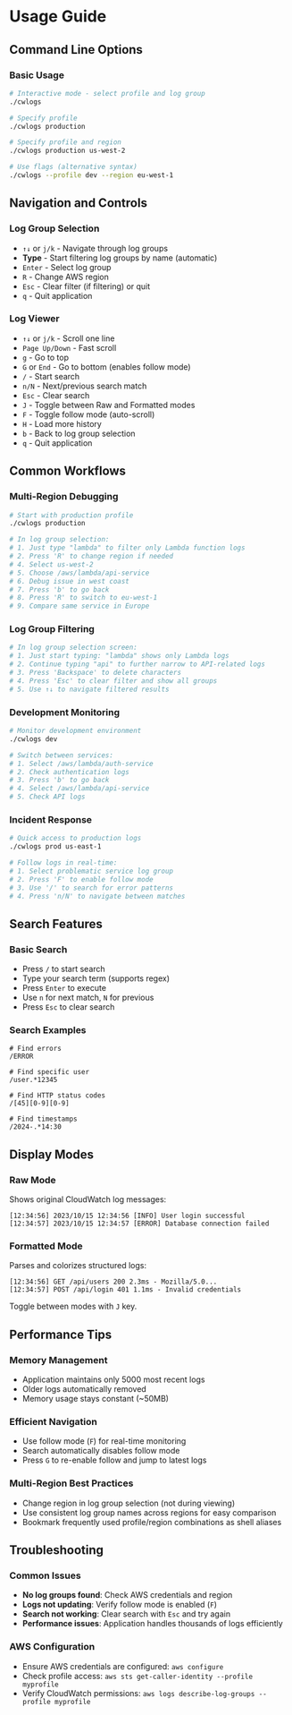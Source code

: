 # Usage Guide

## Command Line Options

### Basic Usage
```bash
# Interactive mode - select profile and log group
./cwlogs

# Specify profile
./cwlogs production

# Specify profile and region
./cwlogs production us-west-2

# Use flags (alternative syntax)
./cwlogs --profile dev --region eu-west-1
```

## Navigation and Controls

### Log Group Selection
- `↑↓` or `j/k` - Navigate through log groups
- **Type** - Start filtering log groups by name (automatic)
- `Enter` - Select log group
- `R` - Change AWS region
- `Esc` - Clear filter (if filtering) or quit
- `q` - Quit application

### Log Viewer
- `↑↓` or `j/k` - Scroll one line
- `Page Up/Down` - Fast scroll
- `g` - Go to top
- `G` or `End` - Go to bottom (enables follow mode)
- `/` - Start search
- `n/N` - Next/previous search match
- `Esc` - Clear search
- `J` - Toggle between Raw and Formatted modes
- `F` - Toggle follow mode (auto-scroll)
- `H` - Load more history
- `b` - Back to log group selection
- `q` - Quit application

## Common Workflows

### Multi-Region Debugging
```bash
# Start with production profile
./cwlogs production

# In log group selection:
# 1. Just type "lambda" to filter only Lambda function logs
# 2. Press 'R' to change region if needed
# 4. Select us-west-2
# 5. Choose /aws/lambda/api-service
# 6. Debug issue in west coast
# 7. Press 'b' to go back
# 8. Press 'R' to switch to eu-west-1
# 9. Compare same service in Europe
```

### Log Group Filtering
```bash
# In log group selection screen:
# 1. Just start typing: "lambda" shows only Lambda logs
# 2. Continue typing "api" to further narrow to API-related logs
# 3. Press 'Backspace' to delete characters
# 4. Press 'Esc' to clear filter and show all groups
# 5. Use ↑↓ to navigate filtered results
```

### Development Monitoring
```bash
# Monitor development environment
./cwlogs dev

# Switch between services:
# 1. Select /aws/lambda/auth-service
# 2. Check authentication logs
# 3. Press 'b' to go back
# 4. Select /aws/lambda/api-service
# 5. Check API logs
```

### Incident Response
```bash
# Quick access to production logs
./cwlogs prod us-east-1

# Follow logs in real-time:
# 1. Select problematic service log group
# 2. Press 'F' to enable follow mode
# 3. Use '/' to search for error patterns
# 4. Press 'n/N' to navigate between matches
```

## Search Features

### Basic Search
- Press `/` to start search
- Type your search term (supports regex)
- Press `Enter` to execute
- Use `n` for next match, `N` for previous
- Press `Esc` to clear search

### Search Examples
```
# Find errors
/ERROR

# Find specific user
/user.*12345

# Find HTTP status codes
/[45][0-9][0-9]

# Find timestamps
/2024-.*14:30
```

## Display Modes

### Raw Mode
Shows original CloudWatch log messages:
```
[12:34:56] 2023/10/15 12:34:56 [INFO] User login successful
[12:34:57] 2023/10/15 12:34:57 [ERROR] Database connection failed
```

### Formatted Mode
Parses and colorizes structured logs:
```
[12:34:56] GET /api/users 200 2.3ms - Mozilla/5.0...
[12:34:57] POST /api/login 401 1.1ms - Invalid credentials
```

Toggle between modes with `J` key.

## Performance Tips

### Memory Management
- Application maintains only 5000 most recent logs
- Older logs automatically removed
- Memory usage stays constant (~50MB)

### Efficient Navigation
- Use follow mode (`F`) for real-time monitoring
- Search automatically disables follow mode
- Press `G` to re-enable follow and jump to latest logs

### Multi-Region Best Practices
- Change region in log group selection (not during viewing)
- Use consistent log group names across regions for easy comparison
- Bookmark frequently used profile/region combinations as shell aliases

## Troubleshooting

### Common Issues
- **No log groups found**: Check AWS credentials and region
- **Logs not updating**: Verify follow mode is enabled (`F`)
- **Search not working**: Clear search with `Esc` and try again
- **Performance issues**: Application handles thousands of logs efficiently

### AWS Configuration
- Ensure AWS credentials are configured: `aws configure`
- Check profile access: `aws sts get-caller-identity --profile myprofile`
- Verify CloudWatch permissions: `aws logs describe-log-groups --profile myprofile`
